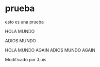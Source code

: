 # prueba
esto es una prueba 


HOLA MUNDO


ADIOS MUNDO

HOLA MUNDO AGAIN
ADIOS MUNDO AGAIN

Modificado por :Luis